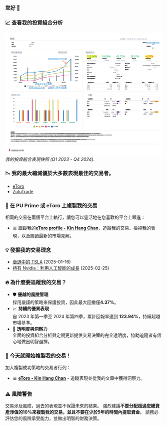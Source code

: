 ### 您好 👋  

### 📈 查看我的投資組合分析  
![Portfolio Analysis](Kin_Hang_Chan_2022_Q4_2024_Q4_zh-TW-1.png)  
*我的投資組合表現快照 (Q1 2023 - Q4 2024).*  

### 📉 我的最大縮減優於大多數表現最佳的交易者。 
- [eToro](https://www.etoro.com/copytrader/)  
- [ZuluTrade](https://www.zulutrade.com/leaders)  

### 📌 在 PU Prime 或 eToro 上複製我的交易  
相同的交易在兩個平台上執行，讓您可以靈活地在您喜歡的平台上跟進：  
- 📊 跟蹤我的[**eToro profile - Kin Hang Chan**](https://www.etoro.com/people/thombert_chan)，追蹤我的交易、檢視我的表現，以及閱讀最新的市場見解。 

### 💡 發掘我的交易理念  
- [衰退中的 TSLA](https://www.tradingview.com/chart/TSLA/kSHKWM8K-TSLA-under-Recession/) (2025-01-16)
- [持有 Nvidia：利用人工智能的成長](Nvidia%2025-02-25.md) (2025-02-25)

### 🔥 為什麼要追蹤我的交易？ 
- 🛡️ **優越的風險管理**  
  採用嚴謹的策略來保護投資，因此最大回撤僅**4.37%**。 
- 📈 **持續的優異表現**  
  自 2023 年第一季至 2024 年第四季，累計回報率達到 **123.94%**，持續超越市場基準。 
- 🔎 **透明度與洞察力**  
  全面的投資組合分析與定期更新提供交易決策的完全透明度，協助追隨者有信心地做出明智選擇。 

### 🚀 今天就開始複製我的交易！ 
加入複製成功策略的交易者行列：  
- 📊 **[eToro - Kin Hang Chan](https://www.etoro.com/people/thombert_chan)** - 追蹤表現並從我的文章中獲得洞察力。 

### ⚠️ **風險警告**  
交易涉及風險，過去的表現並不保證未來的結果。 
強烈建議**不要分配超過您總資產淨值的10%**來複製我的交易，並且**不要在少於5年的時間內提取資金**。 
請務必評估您的風險承受能力，並做出明智的財務決策。 
